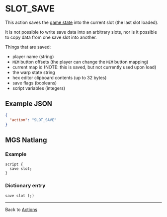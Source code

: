# SLOT_SAVE

This action saves the [game state](../scripts/save_data) into the current slot (the last slot loaded).

It is not possible to write save data into an arbitrary slots, nor is it possible to copy data from one save slot into another.

Things that are saved:

- player name (string)
- `MEM` button offsets (the player can change the `MEM` button mapping)
- current map id (NOTE: this is saved, but not currently used upon load)
- the warp state string
- hex editor clipboard contents (up to 32 bytes)
- save flags (booleans)
- script variables (integers)

## Example JSON

```json
{
  "action": "SLOT_SAVE"
}
```

## MGS Natlang

### Example

```mgs
script {
  save slot;
}
```

### Dictionary entry

```
save slot (;)
```

---

Back to [Actions](../actions)
